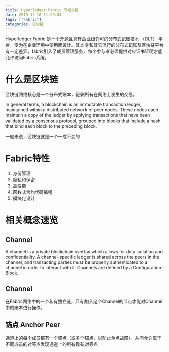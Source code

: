 ```yaml
---
title: Hyperledger Fabric 节点介绍
date: 2019-12-16 11:29:04
tags: ["Fabric"]
categories: 区块链
---
```


Hyperledger Fabric 是一个开源且具有企业级许可的分布式记账技术 （DLT） 平台，专为在企业环境中使用而设计。其本身和其它流行的分布式记账及区块链平台有一定差异，fabric引入了成员管理服务，每个参与者必须提供对应证书证明才能允许访问Fabric系统。
<!-- more -->

# 什么是区块链
区块链网络核心是一个分布式账本，记录所有在网络上发生的交易。

In general terms, a blockchain is an immutable transaction ledger, maintained within a distributed network of peer nodes. These nodes each maintain a copy of the ledger by applying transactions that have been validated by a consensus protocol, grouped into blocks that include a hash that bind each block to the preceding block.

一般来说，区块链就是一个一成不变的

# Fabric特性
1. 身份管理
2. 隐私和保密
3. 高性能
4. 函数式合约代码编程
5. 模块化设计

# 相关概念速览

## Channel
A channel is a private blockchain overlay which allows for data isolation and confidentiality. A channel-specific ledger is shared across the peers in the channel, and transacting parties must be properly authenticated to a channel in order to interact with it. Channels are defined by a Configuration-Block.

## Channel
在Fabric网络中的一个私有独立链，只有加入这个Channel的节点才能对Channel中的账本进行操作。

## 

## 锚点 Anchor Peer
通道上的每个成员都有一个锚点（或多个锚点，以防止单点故障），从而允许属于不同成员的对等点发现通道上的所有现有对等点
